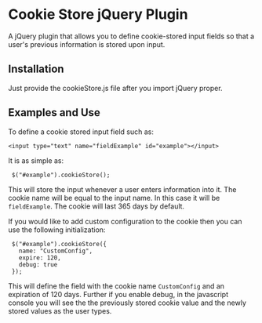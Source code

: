 # Cookie Store jQuery Plugin
A jQuery plugin that allows you to define cookie-stored input fields so that a user's previous information is stored upon input.

## Installation

Just provide the cookieStore.js file after you import jQuery proper.

## Examples and Use

To define a cookie stored input field such as:
```
<input type="text" name="fieldExample" id="example"></input>
```
It is as simple as:
```
 $("#example").cookieStore();
 ```

This will store the input whenever a user enters information into it. The cookie name will be equal to the input name. In this case it will be `fieldExample`. The cookie will last 365 days by default.

If you would like to add custom configuration to the cookie then you can use the following initialization:
```
 $("#example").cookieStore({
   name: "CustomConfig",
   expire: 120,
   debug: true
 });
```
This will define the field with the cookie name `CustomConfig` and an expiration of 120 days. Further if you enable debug, in the javascript console you will see the the previously stored cookie value and the newly stored values as the user types.
